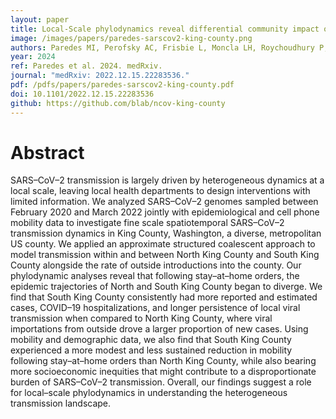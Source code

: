 ```yaml
---
layout: paper
title: Local-Scale phylodynamics reveal differential community impact of SARS-CoV-2 in metropolitan US county
image: /images/papers/paredes-sarscov2-king-county.png
authors: Paredes MI, Perofsky AC, Frisbie L, Moncla LH, Roychoudhury P, Xie H, Bakhash SAM, Kong K, Arnould I, Nguyen TV, Wendm ST, Hajian P, Ellis S, Mathias PC, Greninger AL, Starita LM, Frazar CD, Ryke E, Zhong W, Gamboa L, Threlkeld M, Lee J, Stone J, McDermot E, Truong M, Shendure J, Oltean HN, Viboud V, Chu H, Müller NF, Bedford T.
year: 2024
ref: Paredes et al. 2024. medRxiv.
journal: "medRxiv: 2022.12.15.22283536."
pdf: /pdfs/papers/paredes-sarscov2-king-county.pdf
doi: 10.1101/2022.12.15.22283536
github: https://github.com/blab/ncov-king-county
---
```


# Abstract

SARS–CoV–2 transmission is largely driven by heterogeneous dynamics at a local scale, leaving local health departments to design interventions with limited information. We analyzed SARS–CoV–2 genomes sampled between February 2020 and March 2022 jointly with epidemiological and cell phone mobility data to investigate fine scale spatiotemporal SARS–CoV–2 transmission dynamics in King County, Washington, a diverse, metropolitan US county. We applied an approximate structured coalescent approach to model transmission within and between North King County and South King County alongside the rate of outside introductions into the county. Our phylodynamic analyses reveal that following stay–at–home orders, the epidemic trajectories of North and South King County began to diverge. We find that South King County consistently had more reported and estimated cases, COVID–19 hospitalizations, and longer persistence of local viral transmission when compared to North King County, where viral importations from outside drove a larger proportion of new cases. Using mobility and demographic data, we also find that South King County experienced a more modest and less sustained reduction in mobility following stay–at–home orders than North King County, while also bearing more socioeconomic inequities that might contribute to a disproportionate burden of SARS–CoV–2 transmission. Overall, our findings suggest a role for local–scale phylodynamics in understanding the heterogeneous transmission landscape.
